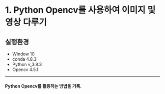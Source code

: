 # 1. **Python Opencv를 사용하여 이미지 및 영상 다루기**

##  실행환경
- Window 10
- conda 4.8.3
- Python v_3.8.3      
- Opencv 4.5.1
---
#### Python Opencv를 활용하는 방법을 기록.
